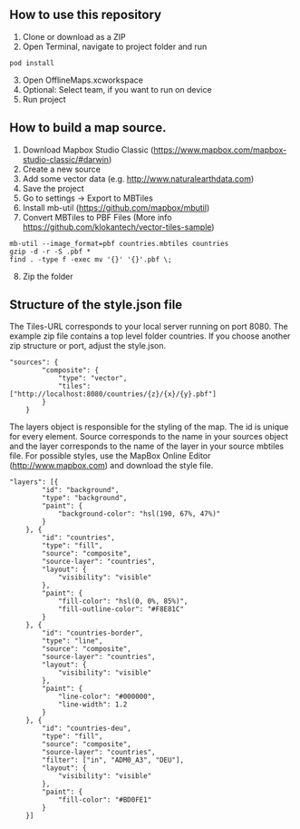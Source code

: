 ## How to use this repository
1) Clone or download as a ZIP
2) Open Terminal, navigate to project folder and run
```
pod install
```
3) Open OfflineMaps.xcworkspace
4) Optional: Select team, if you want to run on device
5) Run project

## How to build a map source.
1) Download Mapbox Studio Classic (https://www.mapbox.com/mapbox-studio-classic/#darwin)
2) Create a new source
3) Add some vector data (e.g. http://www.naturalearthdata.com)
4) Save the project
5) Go to settings -> Export to MBTiles
6) Install mb-util (https://github.com/mapbox/mbutil)
7) Convert MBTiles to PBF Files (More info https://github.com/klokantech/vector-tiles-sample)
```
mb-util --image_format=pbf countries.mbtiles countries
gzip -d -r -S .pbf *
find . -type f -exec mv '{}' '{}'.pbf \;
```
8) Zip the folder

## Structure of the style.json file
The Tiles-URL corresponds to your local server running on port 8080. The example zip file contains a top level folder countries. If you choose another zip structure or port, adjust the style.json.
```
"sources": {
        "composite": {
            "type": "vector",
            "tiles": ["http://localhost:8080/countries/{z}/{x}/{y}.pbf"]
        }
    }
```

The layers object is responsible for the styling of the map. The id is unique for every element. Source corresponds to the name in your sources object and the layer corresponds to the name of the layer in your source mbtiles file. For possible styles, use the MapBox Online Editor (http://www.mapbox.com) and download the style file.
```
"layers": [{
        "id": "background",
        "type": "background",
        "paint": {
            "background-color": "hsl(190, 67%, 47%)"
        }
    }, {
        "id": "countries",
        "type": "fill",
        "source": "composite",
        "source-layer": "countries",
        "layout": {
            "visibility": "visible"
        },
        "paint": {
            "fill-color": "hsl(0, 0%, 85%)",
            "fill-outline-color": "#F8E81C"
        }
    }, {
        "id": "countries-border",
        "type": "line",
        "source": "composite",
        "source-layer": "countries",
        "layout": {
            "visibility": "visible"
        },
        "paint": {
            "line-color": "#000000",
            "line-width": 1.2
        }
    }, {
        "id": "countries-deu",
        "type": "fill",
        "source": "composite",
        "source-layer": "countries",
        "filter": ["in", "ADM0_A3", "DEU"],
        "layout": {
            "visibility": "visible"
        },
        "paint": {
            "fill-color": "#BD0FE1"
        }
    }]
```
